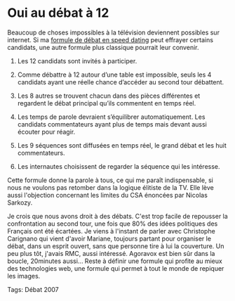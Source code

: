 # Oui au débat à 12

Beaucoup de choses impossibles à la télévision deviennent possibles sur internet. Si ma [formule de débat en speed dating](/2007/04/03/sarkozy-dit-nom-au-debat/) peut effrayer certains candidats, une autre formule plus classique pourrait leur convenir.

1. Les 12 candidats sont invités à participer.

2. Comme débattre à 12 autour d’une table est impossible, seuls les 4 candidats ayant une réelle chance d’accéder au second tour débattent.

3. Les 8 autres se trouvent chacun dans des pièces différentes et regardent le débat principal qu’ils commentent en temps réel.

4. Les temps de parole devraient s’équilibrer automatiquement. Les candidats commentateurs ayant plus de temps mais devant aussi écouter pour réagir.

5. Les 9 séquences sont diffusées en temps réel, le grand débat et les huit commentateurs.

6. Les internautes choisissent de regarder la séquence qui les intéresse.

Cette formule donne la parole à tous, ce qui me paraît indispensable, si nous ne voulons pas retomber dans la logique élitiste de la TV. Elle lève aussi l'objection concernant les limites du CSA énoncées par Nicolas Sarkozy.

Je crois que nous avons droit à des débats. C'est trop facile de repousser la confrontation au second tour, une fois que 80% des idées politiques des Français ont été écartées.
 Je viens à l'instant de parler avec Christophe Carignano qui vient d'avoir Mariane, toujours partant pour organiser le débat, dans un esprit ouvert, sans que personne tire à lui la couverture. Un peu plus tôt, j'avais RMC, aussi intéressé. Agoravox est bien sûr dans la boucle, 20minutes aussi... Reste à définir une formule qui profite au mieux des technologies web, une formule qui permet à tout le monde de repiquer les images.

Tags: Débat 2007